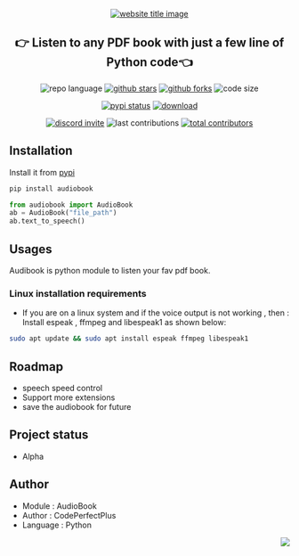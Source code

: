 <p align="center">
  <a href="https://codeperfectplus.github.io/audiobook/"><img src="https://capsule-render.vercel.app/api?type=rect&color=009ACD&height=100&section=header&text=audioBook&fontSize=80%&fontColor=ffffff" alt="website title image"></a>
  <h2 align="center">👉 Listen to any PDF book with just a few line of Python code👈</h2>
</p>

<p align="center">
<img src="https://img.shields.io/github/pipenv/locked/python-version/codeperfectplus/audiobook?style=for-the-badge" alt="repo language">
<a href="https://github.com/codeperfectplus/audiobook/stargazers"><img src="https://img.shields.io/github/stars/codeperfectplus/audiobook?style=for-the-badge" alt="github stars"></a>
<a href="https://github.com/codeperfectplus/audiobook/network/members"><img src="https://img.shields.io/github/forks/codeperfectplus/audiobook?style=for-the-badge" alt="github forks"></a>
<img src="https://img.shields.io/github/languages/code-size/codeperfectplus/audiobook?style=for-the-badge" alt="code size">
  </p>
  <p align="center">
<a href="https://pypi.org/project/audiobook/"><img src="https://img.shields.io/pypi/status/audiobook.svg?style=for-the-badge" alt="pypi status"></a>
<a href="https://pypi.org/project/audiobook/"><img src="https://img.shields.io/pypi/dm/audiobook?style=for-the-badge" alt="download"></a>

</p>
<p align="center">
<a href="https://discord.gg/JfbK3bS"><img src="https://img.shields.io/discord/758030555005714512.svg?label=Discord&logo=Discord&colorB=7289da&style=for-the-badge" alt="discord invite"></a>
<img src="https://img.shields.io/github/last-commit/codeperfectplus/audiobook?style=for-the-badge" alt="last contributions">
<a href="https://api.github.com/repos/codeperfectplus/audiobook/contributors"><img src="https://img.shields.io/github/contributors/codeperfectplus/audiobook?style=for-the-badge" alt="total contributors"></a>
</p>

## Installation

Install it from [pypi](https://pypi.org/project/audiobook/)

```sh
pip install audiobook
```

```python
from audiobook import AudioBook
ab = AudioBook("file_path")
ab.text_to_speech()
```

## Usages

Audibook is python module to listen your fav pdf book.

### Linux installation requirements

- If you are on a linux system and if the voice output is not working , then :
    Install espeak , ffmpeg and libespeak1 as shown below:

```sh
sudo apt update && sudo apt install espeak ffmpeg libespeak1
```

## Roadmap

- speech speed control
- Support more extensions
- save the audiobook for future

## Project status

- Alpha

## Author

- Module : AudioBook
- Author  : CodePerfectPlus
- Language : Python

<img align="right" src="https://img.shields.io/badge/Made%20with-Python-1f425f.svg?style=for-the-badge">